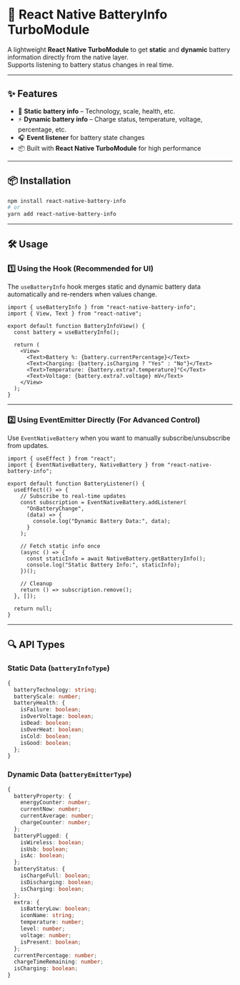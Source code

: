 # 📱 React Native BatteryInfo TurboModule

A lightweight **React Native TurboModule** to get **static** and **dynamic** battery information directly from the native layer.  
Supports listening to battery status changes in real time.

---

## ✨ Features

- 🔋 **Static battery info** – Technology, scale, health, etc.
- ⚡ **Dynamic battery info** – Charge status, temperature, voltage, percentage, etc.
- 🎧 **Event listener** for battery state changes
- 📦 Built with **React Native TurboModule** for high performance

---

## 📦 Installation

```sh
npm install react-native-battery-info
# or
yarn add react-native-battery-info
```

---

## 🛠 Usage

### 1️⃣ Using the Hook (Recommended for UI)
The `useBatteryInfo` hook merges static and dynamic battery data automatically and re-renders when values change.

```tsx
import { useBatteryInfo } from "react-native-battery-info";
import { View, Text } from "react-native";

export default function BatteryInfoView() {
  const battery = useBatteryInfo();

  return (
    <View>
      <Text>Battery %: {battery.currentPercentage}</Text>
      <Text>Charging: {battery.isCharging ? "Yes" : "No"}</Text>
      <Text>Temperature: {battery.extra?.temperature}°C</Text>
      <Text>Voltage: {battery.extra?.voltage} mV</Text>
    </View>
  );
}
```

---

### 2️⃣ Using EventEmitter Directly (For Advanced Control)
Use `EventNativeBattery` when you want to manually subscribe/unsubscribe from updates.

```tsx
import { useEffect } from "react";
import { EventNativeBattery, NativeBattery } from "react-native-battery-info";

export default function BatteryListener() {
  useEffect(() => {
    // Subscribe to real-time updates
    const subscription = EventNativeBattery.addListener(
      "OnBatteryChange",
      (data) => {
        console.log("Dynamic Battery Data:", data);
      }
    );

    // Fetch static info once
    (async () => {
      const staticInfo = await NativeBattery.getBatteryInfo();
      console.log("Static Battery Info:", staticInfo);
    })();

    // Cleanup
    return () => subscription.remove();
  }, []);

  return null;
}
```

---

## 🔍 API Types

### **Static Data** (`batteryInfoType`)
```ts
{
  batteryTechnology: string;
  batteryScale: number;
  batteryHealth: {
    isFailure: boolean;
    isOverVoltage: boolean;
    isDead: boolean;
    isOverHeat: boolean;
    isCold: boolean;
    isGood: boolean;
  };
}
```

### **Dynamic Data** (`batteryEmitterType`)
```ts
{
  batteryProperty: {
    energyCounter: number;
    currentNow: number;
    currentAverage: number;
    chargeCounter: number;
  };
  batteryPlugged: {
    isWireless: boolean;
    isUsb: boolean;
    isAc: boolean;
  };
  batteryStatus: {
    isChargeFull: boolean;
    isDischarging: boolean;
    isCharging: boolean;
  };
  extra: {
    isBatteryLow: boolean;
    iconName: string;
    temperature: number;
    level: number;
    voltage: number;
    isPresent: boolean;
  };
  currentPercentage: number;
  chargeTimeRemaining: number;
  isCharging: boolean;
}
```